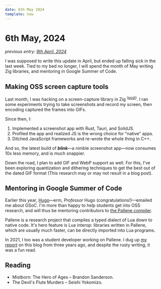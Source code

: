 ```yaml
---
date: 6th May 2024
template: now
---
```

# 6th May, 2024

*previous entry: [9th April, 2024](/now/apr-2024)*

I was supposed to write this update in April, but ended up falling sick in the last week.
Tied to my bed no longer, I will spend the month of May writing Zig libraries, and mentoring in Google Summer of Code.
## Making OSS screen capture tools

Last month, I was hacking on a screen-capture library in Zig
<sup>([post](/blog/screen-capture))</sup>.
I ran some experiments trying to take screenshots and record my screen, then encoding captured the frames into GIFs.

Since then, I:
1. Implemented a screenshot app with Rust, Tauri, and SolidJS.
2.  Profiled the app and realized JS is the wrong choice for "native" apps.
3. Ditched JavaScript frameworks and re-wrote the whole thing in C++.

And so, the latest build of ***blink***—a nimble screenshot app—now consumes 10x less memory, and is much snappier.

Down the road, I plan to add GIF and WebP support as well.
For this, I've been exploring quantization and dithering techniques to get the best out of the dated GIF format (This research may or may not result in a blog post).

## Mentoring in Google Summer of Code

Earlier this year, [Hugo](https://www.inf.puc-rio.br/~hgualandi/)—erm, *Professor* Hugo (congratulations!)—emailed me about GSoC.
I'm more than happy to help students get into OSS research, and will thus be mentoring contributors to [the Pallene compiler](https://github.com/pallene-lang/pallene).

Pallene is a research project that compiles a typed dialect of Lua down to native code.
It's hero feature is Lua interop:
libraries written in Pallene, which are usually much faster, can be directly imported into Lua programs.

In 2021, I too was a student developer working on Pallene.
I dug up [my report](blog/gsoc/) on this blog from three years ago, and despite the rusty writing, it was a fun read.
## Reading

- Mistborn: The Hero of Ages – Brandon Sanderson.
- The Devil's Flute Murders – Seishi Yokomizo.

